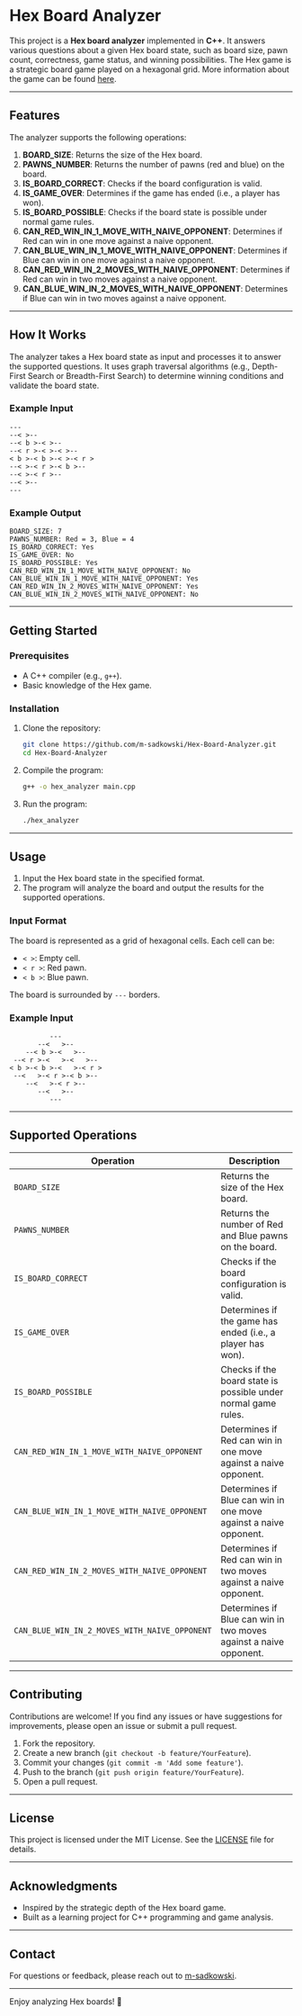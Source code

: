 # Hex Board Analyzer

This project is a **Hex board analyzer** implemented in **C++**. It answers various questions about a given Hex board state, such as board size, pawn count, correctness, game status, and winning possibilities. The Hex game is a strategic board game played on a hexagonal grid. More information about the game can be found [here](https://en.wikipedia.org/wiki/Hex_(board_game)).

---

## Features

The analyzer supports the following operations:

1. **BOARD_SIZE**: Returns the size of the Hex board.
2. **PAWNS_NUMBER**: Returns the number of pawns (red and blue) on the board.
3. **IS_BOARD_CORRECT**: Checks if the board configuration is valid.
4. **IS_GAME_OVER**: Determines if the game has ended (i.e., a player has won).
5. **IS_BOARD_POSSIBLE**: Checks if the board state is possible under normal game rules.
6. **CAN_RED_WIN_IN_1_MOVE_WITH_NAIVE_OPPONENT**: Determines if Red can win in one move against a naive opponent.
7. **CAN_BLUE_WIN_IN_1_MOVE_WITH_NAIVE_OPPONENT**: Determines if Blue can win in one move against a naive opponent.
8. **CAN_RED_WIN_IN_2_MOVES_WITH_NAIVE_OPPONENT**: Determines if Red can win in two moves against a naive opponent.
9. **CAN_BLUE_WIN_IN_2_MOVES_WITH_NAIVE_OPPONENT**: Determines if Blue can win in two moves against a naive opponent.

---

## How It Works

The analyzer takes a Hex board state as input and processes it to answer the supported questions. It uses graph traversal algorithms (e.g., Depth-First Search or Breadth-First Search) to determine winning conditions and validate the board state.

### Example Input

```
---
--< >--
--< b >-< >--
--< r >-< >-< >--
< b >-< b >-< >-< r >
--< >-< r >-< b >--
--< >-< r >--
--< >--
---
```

### Example Output

```
BOARD_SIZE: 7
PAWNS_NUMBER: Red = 3, Blue = 4
IS_BOARD_CORRECT: Yes
IS_GAME_OVER: No
IS_BOARD_POSSIBLE: Yes
CAN_RED_WIN_IN_1_MOVE_WITH_NAIVE_OPPONENT: No
CAN_BLUE_WIN_IN_1_MOVE_WITH_NAIVE_OPPONENT: Yes
CAN_RED_WIN_IN_2_MOVES_WITH_NAIVE_OPPONENT: Yes
CAN_BLUE_WIN_IN_2_MOVES_WITH_NAIVE_OPPONENT: No
```

---

## Getting Started

### Prerequisites

- A C++ compiler (e.g., `g++`).
- Basic knowledge of the Hex game.

### Installation

1. Clone the repository:
   ```bash
   git clone https://github.com/m-sadkowski/Hex-Board-Analyzer.git
   cd Hex-Board-Analyzer
   ```

2. Compile the program:
   ```bash
   g++ -o hex_analyzer main.cpp
   ```

3. Run the program:
   ```bash
   ./hex_analyzer
   ```

---

## Usage

1. Input the Hex board state in the specified format.
2. The program will analyze the board and output the results for the supported operations.

### Input Format

The board is represented as a grid of hexagonal cells. Each cell can be:
- `< >`: Empty cell.
- `< r >`: Red pawn.
- `< b >`: Blue pawn.

The board is surrounded by `---` borders.

### Example Input

```
          ---
       --<   >--
    --< b >-<   >--
 --< r >-<   >-<   >--
< b >-< b >-<   >-< r >
 --<   >-< r >-< b >--
    --<   >-< r >--
       --<   >--
          ---
```

---

## Supported Operations

| Operation                                      | Description                                                                 |
|------------------------------------------------|-----------------------------------------------------------------------------|
| `BOARD_SIZE`                                   | Returns the size of the Hex board.                                          |
| `PAWNS_NUMBER`                                 | Returns the number of Red and Blue pawns on the board.                      |
| `IS_BOARD_CORRECT`                             | Checks if the board configuration is valid.                                 |
| `IS_GAME_OVER`                                 | Determines if the game has ended (i.e., a player has won).                  |
| `IS_BOARD_POSSIBLE`                            | Checks if the board state is possible under normal game rules.             |
| `CAN_RED_WIN_IN_1_MOVE_WITH_NAIVE_OPPONENT`    | Determines if Red can win in one move against a naive opponent.            |
| `CAN_BLUE_WIN_IN_1_MOVE_WITH_NAIVE_OPPONENT`   | Determines if Blue can win in one move against a naive opponent.            |
| `CAN_RED_WIN_IN_2_MOVES_WITH_NAIVE_OPPONENT`   | Determines if Red can win in two moves against a naive opponent.           |
| `CAN_BLUE_WIN_IN_2_MOVES_WITH_NAIVE_OPPONENT`  | Determines if Blue can win in two moves against a naive opponent.          |

---

## Contributing

Contributions are welcome! If you find any issues or have suggestions for improvements, please open an issue or submit a pull request.

1. Fork the repository.
2. Create a new branch (`git checkout -b feature/YourFeature`).
3. Commit your changes (`git commit -m 'Add some feature'`).
4. Push to the branch (`git push origin feature/YourFeature`).
5. Open a pull request.

---

## License

This project is licensed under the MIT License. See the [LICENSE](LICENSE) file for details.

---

## Acknowledgments

- Inspired by the strategic depth of the Hex board game.
- Built as a learning project for C++ programming and game analysis.

---

## Contact

For questions or feedback, please reach out to [m-sadkowski](https://github.com/m-sadkowski).

---

Enjoy analyzing Hex boards! 🎲
